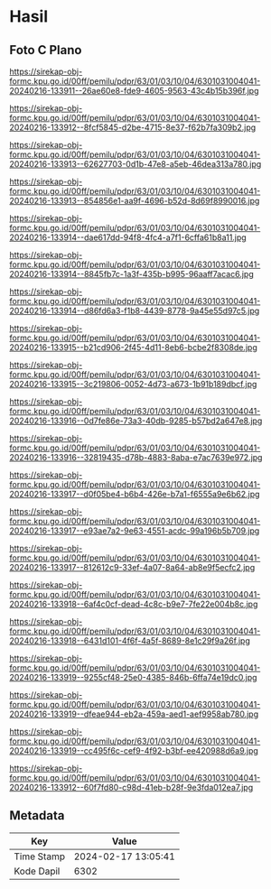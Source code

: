 # Hasil

## Foto C Plano

https://sirekap-obj-formc.kpu.go.id/00ff/pemilu/pdpr/63/01/03/10/04/6301031004041-20240216-133911--26ae60e8-fde9-4605-9563-43c4b15b396f.jpg

https://sirekap-obj-formc.kpu.go.id/00ff/pemilu/pdpr/63/01/03/10/04/6301031004041-20240216-133912--8fcf5845-d2be-4715-8e37-f62b7fa309b2.jpg

https://sirekap-obj-formc.kpu.go.id/00ff/pemilu/pdpr/63/01/03/10/04/6301031004041-20240216-133913--62627703-0d1b-47e8-a5eb-46dea313a780.jpg

https://sirekap-obj-formc.kpu.go.id/00ff/pemilu/pdpr/63/01/03/10/04/6301031004041-20240216-133913--854856e1-aa9f-4696-b52d-8d69f8990016.jpg

https://sirekap-obj-formc.kpu.go.id/00ff/pemilu/pdpr/63/01/03/10/04/6301031004041-20240216-133914--dae617dd-94f8-4fc4-a7f1-6cffa61b8a11.jpg

https://sirekap-obj-formc.kpu.go.id/00ff/pemilu/pdpr/63/01/03/10/04/6301031004041-20240216-133914--8845fb7c-1a3f-435b-b995-96aaff7acac6.jpg

https://sirekap-obj-formc.kpu.go.id/00ff/pemilu/pdpr/63/01/03/10/04/6301031004041-20240216-133914--d86fd6a3-f1b8-4439-8778-9a45e55d97c5.jpg

https://sirekap-obj-formc.kpu.go.id/00ff/pemilu/pdpr/63/01/03/10/04/6301031004041-20240216-133915--b21cd906-2f45-4d11-8eb6-bcbe2f8308de.jpg

https://sirekap-obj-formc.kpu.go.id/00ff/pemilu/pdpr/63/01/03/10/04/6301031004041-20240216-133915--3c219806-0052-4d73-a673-1b91b189dbcf.jpg

https://sirekap-obj-formc.kpu.go.id/00ff/pemilu/pdpr/63/01/03/10/04/6301031004041-20240216-133916--0d7fe86e-73a3-40db-9285-b57bd2a647e8.jpg

https://sirekap-obj-formc.kpu.go.id/00ff/pemilu/pdpr/63/01/03/10/04/6301031004041-20240216-133916--32819435-d78b-4883-8aba-e7ac7639e972.jpg

https://sirekap-obj-formc.kpu.go.id/00ff/pemilu/pdpr/63/01/03/10/04/6301031004041-20240216-133917--d0f05be4-b6b4-426e-b7a1-f6555a9e6b62.jpg

https://sirekap-obj-formc.kpu.go.id/00ff/pemilu/pdpr/63/01/03/10/04/6301031004041-20240216-133917--e93ae7a2-9e63-4551-acdc-99a196b5b709.jpg

https://sirekap-obj-formc.kpu.go.id/00ff/pemilu/pdpr/63/01/03/10/04/6301031004041-20240216-133917--812612c9-33ef-4a07-8a64-ab8e9f5ecfc2.jpg

https://sirekap-obj-formc.kpu.go.id/00ff/pemilu/pdpr/63/01/03/10/04/6301031004041-20240216-133918--6af4c0cf-dead-4c8c-b9e7-7fe22e004b8c.jpg

https://sirekap-obj-formc.kpu.go.id/00ff/pemilu/pdpr/63/01/03/10/04/6301031004041-20240216-133918--6431d101-4f6f-4a5f-8689-8e1c29f9a26f.jpg

https://sirekap-obj-formc.kpu.go.id/00ff/pemilu/pdpr/63/01/03/10/04/6301031004041-20240216-133919--9255cf48-25e0-4385-846b-6ffa74e19dc0.jpg

https://sirekap-obj-formc.kpu.go.id/00ff/pemilu/pdpr/63/01/03/10/04/6301031004041-20240216-133919--dfeae944-eb2a-459a-aed1-aef9958ab780.jpg

https://sirekap-obj-formc.kpu.go.id/00ff/pemilu/pdpr/63/01/03/10/04/6301031004041-20240216-133919--cc495f6c-cef9-4f92-b3bf-ee420988d6a9.jpg

https://sirekap-obj-formc.kpu.go.id/00ff/pemilu/pdpr/63/01/03/10/04/6301031004041-20240216-133912--60f7fd80-c98d-41eb-b28f-9e3fda012ea7.jpg


## Metadata

| Key        | Value               |
| ---------- | ------------------- |
| Time Stamp | 2024-02-17 13:05:41 |
| Kode Dapil | 6302                |



